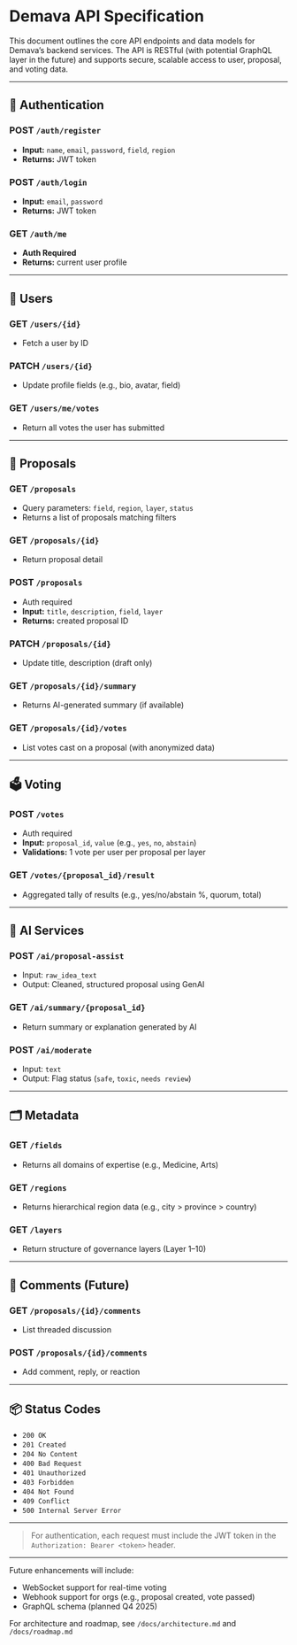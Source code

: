 # Demava API Specification

This document outlines the core API endpoints and data models for Demava’s backend services. The API is RESTful (with potential GraphQL layer in the future) and supports secure, scalable access to user, proposal, and voting data.

---

## 🔐 Authentication

### POST `/auth/register`

* **Input:** `name`, `email`, `password`, `field`, `region`
* **Returns:** JWT token

### POST `/auth/login`

* **Input:** `email`, `password`
* **Returns:** JWT token

### GET `/auth/me`

* **Auth Required**
* **Returns:** current user profile

---

## 👤 Users

### GET `/users/{id}`

* Fetch a user by ID

### PATCH `/users/{id}`

* Update profile fields (e.g., bio, avatar, field)

### GET `/users/me/votes`

* Return all votes the user has submitted

---

## 📄 Proposals

### GET `/proposals`

* Query parameters: `field`, `region`, `layer`, `status`
* Returns a list of proposals matching filters

### GET `/proposals/{id}`

* Return proposal detail

### POST `/proposals`

* Auth required
* **Input:** `title`, `description`, `field`, `layer`
* **Returns:** created proposal ID

### PATCH `/proposals/{id}`

* Update title, description (draft only)

### GET `/proposals/{id}/summary`

* Returns AI-generated summary (if available)

### GET `/proposals/{id}/votes`

* List votes cast on a proposal (with anonymized data)

---

## 🗳️ Voting

### POST `/votes`

* Auth required
* **Input:** `proposal_id`, `value` (e.g., `yes`, `no`, `abstain`)
* **Validations:** 1 vote per user per proposal per layer

### GET `/votes/{proposal_id}/result`

* Aggregated tally of results (e.g., yes/no/abstain %, quorum, total)

---

## 🧠 AI Services

### POST `/ai/proposal-assist`

* Input: `raw_idea_text`
* Output: Cleaned, structured proposal using GenAI

### GET `/ai/summary/{proposal_id}`

* Return summary or explanation generated by AI

### POST `/ai/moderate`

* Input: `text`
* Output: Flag status (`safe`, `toxic`, `needs review`)

---

## 🗂️ Metadata

### GET `/fields`

* Returns all domains of expertise (e.g., Medicine, Arts)

### GET `/regions`

* Returns hierarchical region data (e.g., city > province > country)

### GET `/layers`

* Return structure of governance layers (Layer 1–10)

---

## 💬 Comments (Future)

### GET `/proposals/{id}/comments`

* List threaded discussion

### POST `/proposals/{id}/comments`

* Add comment, reply, or reaction

---

## 📦 Status Codes

* `200 OK`
* `201 Created`
* `204 No Content`
* `400 Bad Request`
* `401 Unauthorized`
* `403 Forbidden`
* `404 Not Found`
* `409 Conflict`
* `500 Internal Server Error`

---

> For authentication, each request must include the JWT token in the `Authorization: Bearer <token>` header.

---

Future enhancements will include:

* WebSocket support for real-time voting
* Webhook support for orgs (e.g., proposal created, vote passed)
* GraphQL schema (planned Q4 2025)

For architecture and roadmap, see `/docs/architecture.md` and `/docs/roadmap.md`
